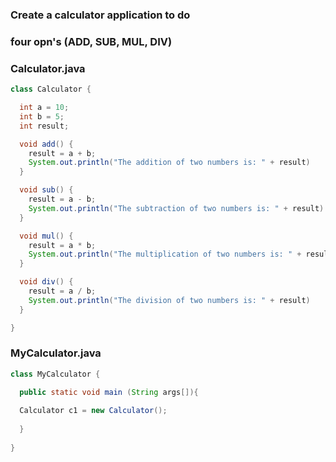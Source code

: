 ### Create a calculator application to do
### four opn's (ADD, SUB, MUL, DIV)

### Calculator.java
```java
class Calculator {

  int a = 10;
  int b = 5;
  int result;

  void add() {
    result = a + b;
    System.out.println("The addition of two numbers is: " + result)
  }

  void sub() {
    result = a - b;
    System.out.println("The subtraction of two numbers is: " + result)
  }

  void mul() {
    result = a * b;
    System.out.println("The multiplication of two numbers is: " + result)
  }

  void div() {
    result = a / b;
    System.out.println("The division of two numbers is: " + result)
  }

}
```

### MyCalculator.java
```java
class MyCalculator {

  public static void main (String args[]){
  
  Calculator c1 = new Calculator();
  
  }
  
}

